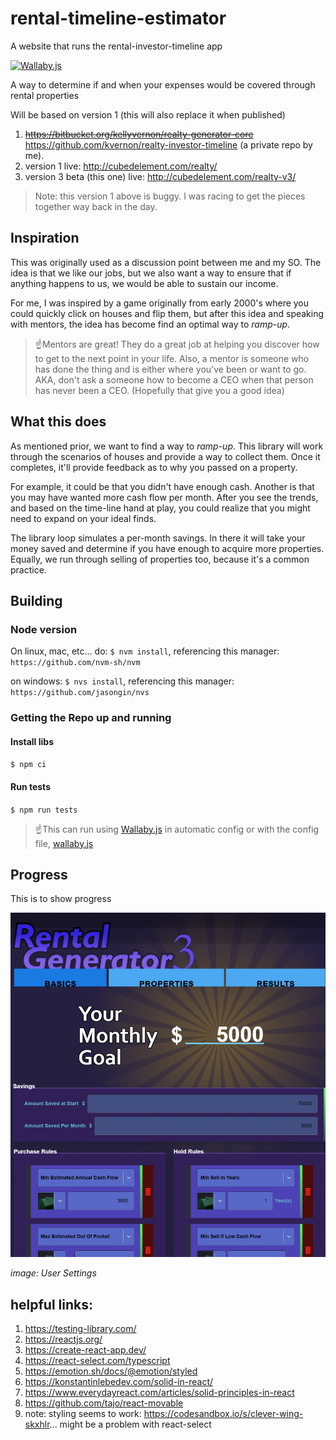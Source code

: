 # rental-timeline-estimator

A website that runs the rental-investor-timeline app

[![Wallaby.js](https://img.shields.io/badge/wallaby.js-configured-green.svg)](https://wallabyjs.com)

A way to determine if and when your expenses would be covered through rental properties

Will be based on version 1 (this will also replace it when published)

1. ~~https://bitbucket.org/kellyvernon/realty-generator-core~~ https://github.com/kvernon/realty-investor-timeline (a private repo by me).
2. version 1 live: http://cubedelement.com/realty/
3. version 3 beta (this one) live: http://cubedelement.com/realty-v3/

> Note: this version 1 above is buggy. I was racing to get the pieces together way back in the day.

## Inspiration

This was originally used as a discussion point between me and my SO. The idea is that we like our jobs, but we also want
a way to ensure that if anything happens to us, we would be able to sustain our income.

For me, I was inspired by a game originally from early 2000's where you could quickly click on houses and flip them, but
after this idea and speaking with mentors, the idea has become find an optimal way to _ramp-up_.

> ☝️Mentors are great! They do a great job at helping you discover how to get to the next point in your life. Also, a
> mentor is someone who has done the thing and is either where you've been or want to go. AKA, don't ask a someone how
> to become a CEO when that person has never been a CEO. (Hopefully that give you a good idea)

## What this does

As mentioned prior, we want to find a way to _ramp-up_. This library will work through the scenarios of houses and
provide a way to collect them. Once it completes, it'll provide feedback as to why you passed on a property.

For example, it could be that you didn't have enough cash. Another is that you may have wanted more cash flow per month.
After you see the trends, and based on the time-line hand at play, you could realize that you might need to expand on
your ideal finds.

The library loop simulates a per-month savings. In there it will take your money saved and determine if you have enough
to acquire more properties. Equally, we run through selling of properties too, because it's a common practice.

## Building

### Node version

On linux, mac, etc... do: `$ nvm install`, referencing this manager: `https://github.com/nvm-sh/nvm`

on windows: `$ nvs install`, referencing this manager: `https://github.com/jasongin/nvs`

### Getting the Repo up and running

#### Install libs

`$ npm ci`

#### Run tests

`$ npm run tests`

> ☝️This can run using [Wallaby.js](https://wallabyjs.com/) in automatic config or with the config file, [wallaby.js](./wallaby.js)

## Progress

This is to show progress

![image user settings intro](./docs/progress-visual.png)

_image: User Settings_

## helpful links:

1. https://testing-library.com/
2. https://reactjs.org/
3. https://create-react-app.dev/
4. https://react-select.com/typescript
5. https://emotion.sh/docs/@emotion/styled
6. https://konstantinlebedev.com/solid-in-react/
7. https://www.everydayreact.com/articles/solid-principles-in-react
8. https://github.com/tajo/react-movable
9. note: styling seems to work: https://codesandbox.io/s/clever-wing-skxhlr... might be a problem with react-select
